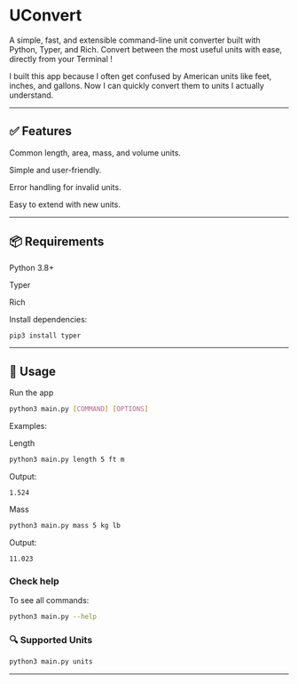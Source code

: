 # UConvert

A simple, fast, and extensible command-line unit converter built with Python, Typer, and Rich.
Convert between the most useful units with ease, directly from your Terminal ! 

I built this app because I often get confused by American units like feet, inches, and gallons. Now I can quickly convert them to units I actually understand.

---

## ✅ Features

Common length, area, mass, and volume units.

Simple and user-friendly.

Error handling for invalid units.

Easy to extend with new units.

---

## 📦 Requirements

Python 3.8+

Typer

Rich

Install dependencies:
```bash
pip3 install typer
```

---

## 🚀 Usage

Run the app
```bash
python3 main.py [COMMAND] [OPTIONS]
```

Examples:

Length
```bash
python3 main.py length 5 ft m
```
Output:
```
1.524
```

Mass
```bash
python3 main.py mass 5 kg lb
```
Output:
```
11.023
```

### Check help 
To see all commands: 
```bash
python3 main.py --help
```

### 🔍 Supported Units
```bash
python3 main.py units
```

---


